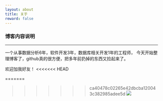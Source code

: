 ```yaml
---
layout: about
title: 关于
reward: false
---
```


### 博客内容说明

---

一个从事数据分析6年，软件开发3年，数据库相关开发1年的工程师，
今天开始整理博客了，github真的很方便，把多年前扔掉的东西又捡起来了。

欢迎加我好友！
<<<<<<< HEAD

=======
>>>>>>> ca40478c02265e42dbcba120043c382985adee5d
![](https://raw.githubusercontent.com/maolilai/maolilai.github.io/master/assets/about-89500486.png)
